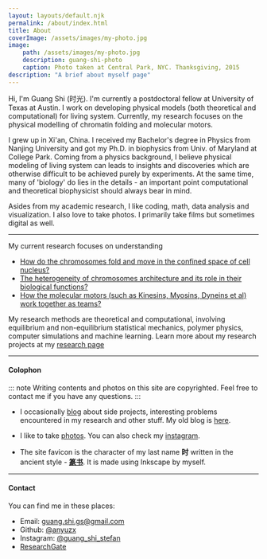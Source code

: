 ```yaml
---
layout: layouts/default.njk
permalink: /about/index.html
title: About
coverImage: /assets/images/my-photo.jpg
image:
    path: /assets/images/my-photo.jpg
    description: guang-shi-photo
    caption: Photo taken at Central Park, NYC. Thanksgiving, 2015
description: "A brief about myself page"
---
```


Hi, I'm Guang Shi (时光). I'm currently a postdoctoral fellow at University of Texas at Austin. I work on developing physical models (both theoretical and computational) for living system. Currently, my research focuses on the physical modelling of chromatin folding and molecular motors.

I grew up in Xi'an, China. I received my Bachelor's degree in Physics from Nanjing University and got my Ph.D. in biophysics from Univ. of Maryland at College Park. Coming from a physics background, I believe physical modeling of living system can leads to insights and discoveries which are otherwise difficult to be achieved purely by experiments. At the same time, many of 'biology' do lies in the details - an important point computational and theoretical biophysicist should always bear in mind.

Asides from my academic research, I like coding, math, data analysis and visualization. I also love to take photos. I primarily take films but sometimes digital as well.

---

My current research focuses on understanding
* [How do the chromosomes fold and move in the confined space of cell nucleus?](/research#3d-reconstruction-of-chromosomes)
* [The heterogeneity of chromosomes architecture and its role in their biological functions?](/research#fish-hi-c-paradox)
* [How the molecular motors (such as Kinesins, Myosins, Dyneins et al) work together as teams?](/research#multi-motor-system)

My research methods are theoretical and computational, involving equilibrium and non-equilibrium statistical mechanics, polymer physics, computer simulations and machine learning. Learn more about my research projects at my [research page](/research)

---

#### Colophon

::: note
Writing contents and photos on this site are copyrighted. Feel free to contact me if you have any questions.
:::

* I occasionally [blog](/posts) about side projects, interesting problems encountered in my research and other stuff. My old blog is [here](https://biophyenvpol.wordpress.com/).

* I like to take [photos](/photos). You can also check my [instagram](https://www.instagram.com/guang_shi_stefan/).

* The site favicon is the character of my last name **时** written in the ancient style - [**篆书**](https://en.wikipedia.org/wiki/Seal_script). It is made using Inkscape by myself.

---

#### Contact
You can find me in these places:

* Email: guang.shi.gs@gmail.com
* Github: [@anyuzx](https://github.com/anyuzx)
* Instagram: [@guang_shi_stefan](https://www.instagram.com/guang_shi_stefan/)
* [ResearchGate](https://www.researchgate.net/profile/Guang_Shi8)


